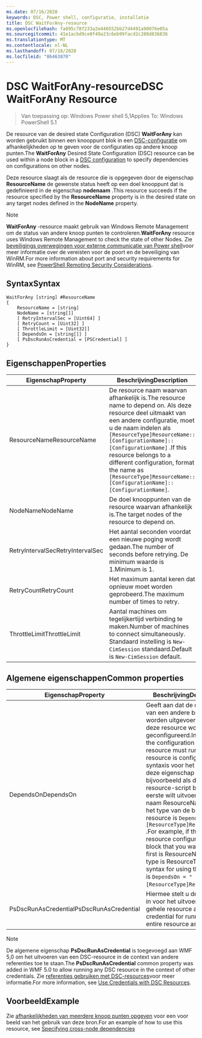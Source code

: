 ```yaml
---
ms.date: 07/16/2020
keywords: DSC, Power shell, configuratie, installatie
title: DSC WaitForAny-resource
ms.openlocfilehash: fa895c78f233a2e446552bb27d4491a90076e05a
ms.sourcegitcommit: 41e1acbd9ce0f49a23c6eb99facd2c280d836836
ms.translationtype: MT
ms.contentlocale: nl-NL
ms.lasthandoff: 07/18/2020
ms.locfileid: "86463870"
---
```

# <a name="dsc-waitforany-resource"></a><span data-ttu-id="7356c-103">DSC WaitForAny-resource</span><span class="sxs-lookup"><span data-stu-id="7356c-103">DSC WaitForAny Resource</span></span>

> <span data-ttu-id="7356c-104">Van toepassing op: Windows Power shell 5,1</span><span class="sxs-lookup"><span data-stu-id="7356c-104">Applies To: Windows PowerShell 5.1</span></span>

<span data-ttu-id="7356c-105">De resource van de desired state Configuration (DSC) **WaitForAny** kan worden gebruikt binnen een knooppunt blok in een [DSC-configuratie](../../../configurations/configurations.md) om afhankelijkheden op te geven voor de configuraties op andere knoop punten.</span><span class="sxs-lookup"><span data-stu-id="7356c-105">The **WaitForAny** Desired State Configuration (DSC) resource can be used within a node block in a [DSC configuration](../../../configurations/configurations.md) to specify dependencies on configurations on other nodes.</span></span>

<span data-ttu-id="7356c-106">Deze resource slaagt als de resource die is opgegeven door de eigenschap **ResourceName** de gewenste status heeft op een doel knooppunt dat is gedefinieerd in de eigenschap **nodenaam** .</span><span class="sxs-lookup"><span data-stu-id="7356c-106">This resource succeeds if the resource specified by the **ResourceName** property is in the desired state on any target nodes defined in the **NodeName** property.</span></span>

> [!NOTE]
> <span data-ttu-id="7356c-107">**WaitForAny** -resource maakt gebruik van Windows Remote Management om de status van andere knoop punten te controleren.</span><span class="sxs-lookup"><span data-stu-id="7356c-107">**WaitForAny** resource uses Windows Remote Management to check the state of other Nodes.</span></span> <span data-ttu-id="7356c-108">Zie [beveiligings overwegingen voor externe communicatie van Power shell](/powershell/scripting/learn/remoting/winrmsecurity?view=powershell-6)voor meer informatie over de vereisten voor de poort en de beveiliging van WinRM.</span><span class="sxs-lookup"><span data-stu-id="7356c-108">For more information about port and security requirements for WinRM, see [PowerShell Remoting Security Considerations](/powershell/scripting/learn/remoting/winrmsecurity?view=powershell-6).</span></span>

## <a name="syntax"></a><span data-ttu-id="7356c-109">Syntax</span><span class="sxs-lookup"><span data-stu-id="7356c-109">Syntax</span></span>

```Syntax
WaitForAny [string] #ResourceName
{
    ResourceName = [string]
    NodeName = [string[]]
    [ RetryIntervalSec = [Uint64] ]
    [ RetryCount = [Uint32] ]
    [ ThrottleLimit = [Uint32]]
    [ DependsOn = [string[]] ]
    [ PsDscRunAsCredential = [PSCredential] ]
}
```

## <a name="properties"></a><span data-ttu-id="7356c-110">Eigenschappen</span><span class="sxs-lookup"><span data-stu-id="7356c-110">Properties</span></span>

|<span data-ttu-id="7356c-111">Eigenschap</span><span class="sxs-lookup"><span data-stu-id="7356c-111">Property</span></span> |<span data-ttu-id="7356c-112">Beschrijving</span><span class="sxs-lookup"><span data-stu-id="7356c-112">Description</span></span> |
|---|---|
|<span data-ttu-id="7356c-113">ResourceName</span><span class="sxs-lookup"><span data-stu-id="7356c-113">ResourceName</span></span> |<span data-ttu-id="7356c-114">De resource naam waarvan afhankelijk is.</span><span class="sxs-lookup"><span data-stu-id="7356c-114">The resource name to depend on.</span></span> <span data-ttu-id="7356c-115">Als deze resource deel uitmaakt van een andere configuratie, moet u de naam indelen als `[ResourceType]ResourceName::[ConfigurationName]::[ConfigurationName]` .</span><span class="sxs-lookup"><span data-stu-id="7356c-115">If this resource belongs to a different configuration, format the name as `[ResourceType]ResourceName::[ConfigurationName]::[ConfigurationName]`.</span></span> |
|<span data-ttu-id="7356c-116">NodeName</span><span class="sxs-lookup"><span data-stu-id="7356c-116">NodeName</span></span> |<span data-ttu-id="7356c-117">De doel knooppunten van de resource waarvan afhankelijk is.</span><span class="sxs-lookup"><span data-stu-id="7356c-117">The target nodes of the resource to depend on.</span></span> |
|<span data-ttu-id="7356c-118">RetryIntervalSec</span><span class="sxs-lookup"><span data-stu-id="7356c-118">RetryIntervalSec</span></span> |<span data-ttu-id="7356c-119">Het aantal seconden voordat een nieuwe poging wordt gedaan.</span><span class="sxs-lookup"><span data-stu-id="7356c-119">The number of seconds before retrying.</span></span> <span data-ttu-id="7356c-120">De minimum waarde is 1.</span><span class="sxs-lookup"><span data-stu-id="7356c-120">Minimum is 1.</span></span> |
|<span data-ttu-id="7356c-121">RetryCount</span><span class="sxs-lookup"><span data-stu-id="7356c-121">RetryCount</span></span> |<span data-ttu-id="7356c-122">Het maximum aantal keren dat opnieuw moet worden geprobeerd.</span><span class="sxs-lookup"><span data-stu-id="7356c-122">The maximum number of times to retry.</span></span> |
|<span data-ttu-id="7356c-123">ThrottleLimit</span><span class="sxs-lookup"><span data-stu-id="7356c-123">ThrottleLimit</span></span> |<span data-ttu-id="7356c-124">Aantal machines om tegelijkertijd verbinding te maken.</span><span class="sxs-lookup"><span data-stu-id="7356c-124">Number of machines to connect simultaneously.</span></span> <span data-ttu-id="7356c-125">Standaard instelling is `New-CimSession` standaard.</span><span class="sxs-lookup"><span data-stu-id="7356c-125">Default is `New-CimSession` default.</span></span> |

## <a name="common-properties"></a><span data-ttu-id="7356c-126">Algemene eigenschappen</span><span class="sxs-lookup"><span data-stu-id="7356c-126">Common properties</span></span>

|<span data-ttu-id="7356c-127">Eigenschap</span><span class="sxs-lookup"><span data-stu-id="7356c-127">Property</span></span> |<span data-ttu-id="7356c-128">Beschrijving</span><span class="sxs-lookup"><span data-stu-id="7356c-128">Description</span></span> |
|---|---|
|<span data-ttu-id="7356c-129">DependsOn</span><span class="sxs-lookup"><span data-stu-id="7356c-129">DependsOn</span></span> |<span data-ttu-id="7356c-130">Geeft aan dat de configuratie van een andere bron moet worden uitgevoerd voordat deze resource wordt geconfigureerd.</span><span class="sxs-lookup"><span data-stu-id="7356c-130">Indicates that the configuration of another resource must run before this resource is configured.</span></span> <span data-ttu-id="7356c-131">De syntaxis voor het gebruik van deze eigenschap is bijvoorbeeld als de ID van het resource-script blok dat u als eerste wilt uitvoeren, de naam ResourceName is en het type van de bron resource is `DependsOn = "[ResourceType]ResourceName"` .</span><span class="sxs-lookup"><span data-stu-id="7356c-131">For example, if the ID of the resource configuration script block that you want to run first is ResourceName and its type is ResourceType, the syntax for using this property is `DependsOn = "[ResourceType]ResourceName"`.</span></span> |
|<span data-ttu-id="7356c-132">PsDscRunAsCredential</span><span class="sxs-lookup"><span data-stu-id="7356c-132">PsDscRunAsCredential</span></span> |<span data-ttu-id="7356c-133">Hiermee stelt u de referentie in voor het uitvoeren van de gehele resource als.</span><span class="sxs-lookup"><span data-stu-id="7356c-133">Sets the credential for running the entire resource as.</span></span> |

> [!NOTE]
> <span data-ttu-id="7356c-134">De algemene eigenschap **PsDscRunAsCredential** is toegevoegd aan WMF 5,0 om het uitvoeren van een DSC-resource in de context van andere referenties toe te staan.</span><span class="sxs-lookup"><span data-stu-id="7356c-134">The **PsDscRunAsCredential** common property was added in WMF 5.0 to allow running any DSC resource in the context of other credentials.</span></span> <span data-ttu-id="7356c-135">Zie [referenties gebruiken met DSC-resources](../../../configurations/runasuser.md)voor meer informatie.</span><span class="sxs-lookup"><span data-stu-id="7356c-135">For more information, see [Use Credentials with DSC Resources](../../../configurations/runasuser.md).</span></span>

## <a name="example"></a><span data-ttu-id="7356c-136">Voorbeeld</span><span class="sxs-lookup"><span data-stu-id="7356c-136">Example</span></span>

<span data-ttu-id="7356c-137">Zie [afhankelijkheden van meerdere knoop punten opgeven](../../../configurations/crossNodeDependencies.md) voor een voor beeld van het gebruik van deze bron.</span><span class="sxs-lookup"><span data-stu-id="7356c-137">For an example of how to use this resource, see [Specifying cross-node dependencies](../../../configurations/crossNodeDependencies.md)</span></span>
